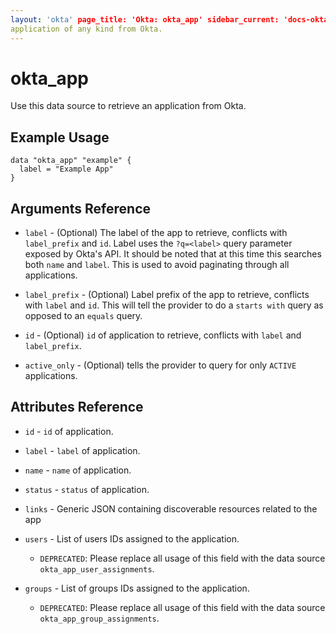```yaml
---
layout: 'okta' page_title: 'Okta: okta_app' sidebar_current: 'docs-okta-datasource-app' description: |- Get an
application of any kind from Okta.
---
```


# okta_app

Use this data source to retrieve an application from Okta.

## Example Usage

```hcl
data "okta_app" "example" {
  label = "Example App"
}
```

## Arguments Reference

- `label` - (Optional) The label of the app to retrieve, conflicts with `label_prefix` and `id`. Label uses
  the `?q=<label>` query parameter exposed by Okta's API. It should be noted that at this time this searches both `name`
  and `label`. This is used to avoid paginating through all applications.

- `label_prefix` - (Optional) Label prefix of the app to retrieve, conflicts with `label` and `id`. This will tell the
  provider to do a `starts with` query as opposed to an `equals` query.

- `id` - (Optional) `id` of application to retrieve, conflicts with `label` and `label_prefix`.

- `active_only` - (Optional) tells the provider to query for only `ACTIVE` applications.

## Attributes Reference

- `id` - `id` of application.

- `label` - `label` of application.

- `name` - `name` of application.

- `status` - `status` of application.
 
- `links` - Generic JSON containing discoverable resources related to the app

- `users` - List of users IDs assigned to the application.
  - `DEPRECATED`: Please replace all usage of this field with the data source `okta_app_user_assignments`.

- `groups` - List of groups IDs assigned to the application.
  - `DEPRECATED`: Please replace all usage of this field with the data source `okta_app_group_assignments`.
